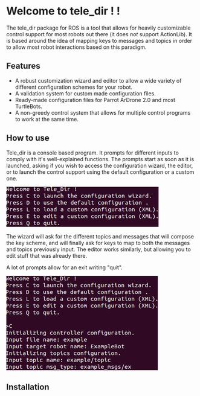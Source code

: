 #      Welcome to tele_dir ! !

The tele_dir package for ROS is a tool that allows for heavily customizable control support for most robots out there (it does _not_ support ActionLib). It is based around the idea of mapping keys to messages and topics in order to allow most robot interactions based on this paradigm. 

## Features

* A robust customization wizard and editor to allow a wide variety of different configuration schemes for your robot. 
* A validation system for custom made configuration files. 
* Ready-made configuration files for Parrot ArDrone 2.0 and most TurtleBots. 
* A non-greedy control system that allows for multiple control programs to work at the same time.


## How to use

Tele_dir is a console based program. It prompts for different inputs to comply with it's well-explained functions. The prompts start as soon as it is launched, asking if you wish to access the configuration wizard, the editor, or to launch the control support using the default configuration or a custom one.

![mainMenu](https://github.com/rdelgadov/pomodorest/blob/gh-pages/assets/tele_dir_image/mainMenu.jpg)

The wizard will ask for the different topics and messages that will compose the key scheme, and will finally ask for keys to map to both the messages and topics previously input. The editor works similarly, but allowing you to edit stuff that was already there.

A lot of prompts allow for an exit writing "quit". 

![Wizard](https://github.com/rdelgadov/pomodorest/blob/gh-pages/assets/tele_dir_image/wizard.jpg)

## Installation

